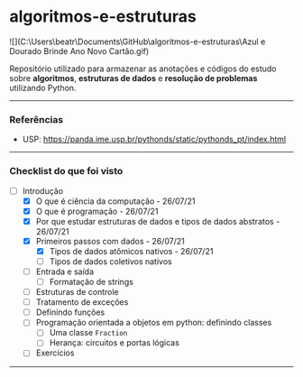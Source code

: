 # algoritmos-e-estruturas
![](C:\Users\beatr\Documents\GitHub\algoritmos-e-estruturas\Azul e Dourado Brinde Ano Novo Cartão.gif)

Repositório utilizado para armazenar as anotações e códigos do estudo sobre **algoritmos**, **estruturas de dados** e **resolução de problemas** utilizando Python.

---

### Referências

- USP: https://panda.ime.usp.br/pythonds/static/pythonds_pt/index.html

---

### Checklist do que foi visto

- [ ] Introdução
  - [x] O que é ciência da computação - 26/07/21
  - [x] O que é programação - 26/07/21
  - [x] Por que estudar estruturas de dados e tipos de dados abstratos - 26/07/21
  - [x] Primeiros passos com dados - 26/07/21
    - [x] Tipos de dados atômicos nativos - 26/07/21
    - [ ] Tipos de dados coletivos nativos
  - [ ] Entrada e saída
    - [ ] Formatação de strings
  - [ ] Estruturas de controle
  - [ ] Tratamento de exceções
  - [ ] Definindo funções
  - [ ] Programação orientada a objetos em python: definindo classes
    - [ ] Uma classe `Fraction`
    - [ ] Herança: circuitos e portas lógicas
  - [ ] Exercícios

---



